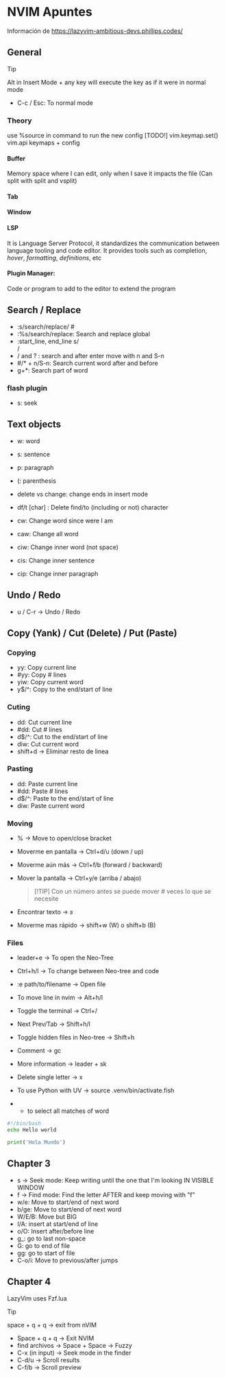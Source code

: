 # NVIM Apuntes

Información de <https://lazyvim-ambitious-devs.phillips.codes/>

## General

> [!TIP]
> Alt in Insert Mode + any key will execute the key as if it were in normal mode

- C-c / Esc: To normal mode

### Theory

use %source in command to run the new config
[TODO!]
vim.keymap.set()
vim.api
keymaps + config

#### Buffer

Memory space where I can edit, only when I save it impacts the file (Can split with split and vsplit)

#### Tab

#### Window

#### LSP

It is Language Server Protocol, it standardizes the communication between language tooling and code editor. It provides tools such as completion, _hover_, _formatting_, _definitions_</em>, etc

#### Plugin Manager:

Code or program to add to the editor to extend the program

## Search / Replace

- :s/search/replace/ #
- :%s/search/replace: Search and replace global
- :start_line, end_line s/<search>/<replace>
- / and ? : search and after enter move with n and S-n
- #/\* + n/S-n: Search current word after and before
- g+\*: Search part of word

### flash plugin

- s: seek

## Text objects

- w: word
- s: sentence
- p: paragraph
- (: parenthesis

- delete vs change: change ends in insert mode

- df/t [char] : Delete find/to (including or not) character

- cw: Change word since were I am
- caw: Change all word
- ciw: Change inner word (not space)
- cis: Change inner sentence
- cip: Change inner paragraph

## Undo / Redo

- u / C-r -> Undo / Redo

## Copy (Yank) / Cut (Delete) / Put (Paste)

### Copying

- yy: Copy current line
- #yy: Copy # lines
- yiw: Copy current word
- y$/^: Copy to the end/start of line

### Cuting

- dd: Cut current line
- #dd: Cut # lines
- d$/^: Cut to the end/start of line
- diw: Cut current word
- shift+d -> Eliminar resto de linea

### Pasting

- dd: Paste current line
- #dd: Paste # lines
- d$/^: Paste to the end/start of line
- diw: Paste current word

### Moving

- % -> Move to open/close bracket
- Moverme en pantalla -> Ctrl+d/u (down / up)
- Moverme aún más -> Ctrl+f/b (forward / backward)
- Mover la pantalla -> Ctrl+y/e (arriba / abajo)

  > [!TIP] Con un número antes se puede mover # veces lo que se necesite

- Encontrar texto -> _s_
- Moverme mas rápido -> shift+w (W) o shift+b (B)

### Files

- leader+e -> To open the Neo-Tree
- Ctrl+h/l -> To change between Neo-tree and code
- :e path/to/filename -> Open file

- To move line in nvim -> Alt+h/l

- Toggle the terminal -> Ctrl+/
- Next Prev/Tab -> Shift+h/l
- Toggle hidden files in Neo-tree -> Shift+h
- Comment -> gc
- More information -> leader + sk
- Delete single letter -> x

- To use Python with UV -> source .venv/bin/activate.fish
- - to select all matches of word

```bash
#!/bin/bash
echo Hello world
```

```python
print('Hola Mundo')
```

## Chapter 3

- s -> Seek mode: Keep writing until the one that I'm looking IN VISIBLE WINDOW
- f -> Find mode: Find the letter AFTER and keep moving with "f"
- w/e: Move to start/end of next word
- b/ge: Move to start/end of next word
- W/E/B: Move but BIG
- I/A: insert at start/end of line
- o/O: Insert after/before line
- g\_: go to last non-space
- G: go to end of file
- gg: go to start of file
- C-o/i: Move to previous/after jumps

## Chapter 4

LazyVim uses Fzf.lua

> [!TIP]
> space + q + q -> exit from nVIM

- Space + q + q -> Exit NVIM
- find archivos -> Space + Space -> Fuzzy
- C-x (in input) -> Seek mode in the finder
- C-d/u -> Scroll results
- C-f/b -> Scroll preview
